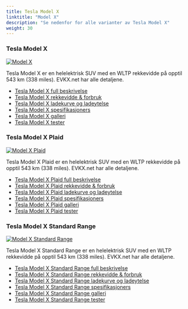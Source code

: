 ```yaml
---
title: Tesla Model X
linktitle: "Model X"
description: "Se nedenfor for alle varianter av Tesla Model X"
weight: 30
---
```

### Tesla Model X

<a href="model_x/"><img src="https://media.evkx.net/multimedia/models/tesla/model_x/model_x/main_1_st.jpg" class="img-fluid" alt="Model X" ></a>

Tesla Model X er en helelektrisk SUV med en WLTP rekkevidde på opptil 543 km (338 miles). EVKX.net har alle detaljene. 

- [Tesla Model X full beskrivelse](model_x/)
- [Tesla Model X rekkevidde & forbruk](model_x/rangeandconsumption/)
- [Tesla Model X ladekurve og ladeytelse](model_x/chargingcurve/)
- [Tesla Model X spesifikasjoners](model_x/specifications/)
- [Tesla Model X galleri](model_x/gallery/)
- [Tesla Model X tester](model_x/reviews/)

### Tesla Model X Plaid

<a href="model_x_plaid/"><img src="https://media.evkx.net/multimedia/models/tesla/model_x/model_x_plaid/main_1_st.jpg" class="img-fluid" alt="Model X Plaid" ></a>

Tesla Model X Plaid er en helelektrisk SUV med en WLTP rekkevidde på opptil 543 km (338 miles). EVKX.net har alle detaljene. 

- [Tesla Model X Plaid full beskrivelse](model_x_plaid/)
- [Tesla Model X Plaid rekkevidde & forbruk](model_x_plaid/rangeandconsumption/)
- [Tesla Model X Plaid ladekurve og ladeytelse](model_x_plaid/chargingcurve/)
- [Tesla Model X Plaid spesifikasjoners](model_x_plaid/specifications/)
- [Tesla Model X Plaid galleri](model_x_plaid/gallery/)
- [Tesla Model X Plaid tester](model_x_plaid/reviews/)

### Tesla Model X Standard Range

<a href="model_x_standard_range/"><img src="https://media.evkx.net/multimedia/models/tesla/model_x/model_x_standard_range/main_1_st.jpg" class="img-fluid" alt="Model X Standard Range" ></a>

Tesla Model X Standard Range er en helelektrisk SUV med en WLTP rekkevidde på opptil 543 km (338 miles). EVKX.net har alle detaljene. 

- [Tesla Model X Standard Range full beskrivelse](model_x_standard_range/)
- [Tesla Model X Standard Range rekkevidde & forbruk](model_x_standard_range/rangeandconsumption/)
- [Tesla Model X Standard Range ladekurve og ladeytelse](model_x_standard_range/chargingcurve/)
- [Tesla Model X Standard Range spesifikasjoners](model_x_standard_range/specifications/)
- [Tesla Model X Standard Range galleri](model_x_standard_range/gallery/)
- [Tesla Model X Standard Range tester](model_x_standard_range/reviews/)

